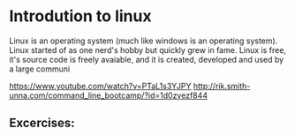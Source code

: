 # Introdution to linux

Linux is an operating system (much like windows is an operating system). Linux started of as one nerd's hobby but quickly grew in fame. Linux is free, it's source code is freely avaiable, and it is created, developed and used by a large communi

https://www.youtube.com/watch?v=PTaL1s3YJPY
http://rik.smith-unna.com/command_line_bootcamp/?id=1d0zyezf844

## Excercises:

